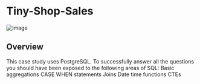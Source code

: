 # Tiny-Shop-Sales
![image](https://github.com/chandranshuanalyst/Tiny-Shop-Sales/assets/91171166/96d5e0af-4236-4842-841f-0d23c1e0afa3)
## Overview
This case study uses PostgreSQL. To successfully answer all the questions you should have been exposed to the following areas of SQL:
Basic aggregations
CASE WHEN statements
Joins
Date time functions
CTEs

